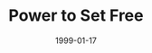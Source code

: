 ---
layout: message
category: message
series: "The Power of Money"
title: "Power to Set Free"
date: 1999-01-17
audio-description: "Did you know that the Bible speaks about money more than almost any other subject? "
audio: ""
audio-title: "Power to Set Free"
audio-duration: ":"
---